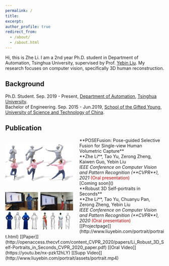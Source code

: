 ```yaml
---
permalink: /
title: 
excerpt: 
author_profile: true
redirect_from: 
  - /about/
  - /about.html
---
```


Hi, this is Zhe Li. I am a 2nd year Ph.D. student in Department of Automation, Tsinghua University, supervised by Prof. [Yebin Liu](http://www.liuyebin.com/). My research focuses on computer vision, specifically 3D human reconstruction.

## Background

Ph.D. Student. Sep. 2019 - Present, [Department of Automation](http://www.au.tsinghua.edu.cn/), [Tsinghua University](https://www.tsinghua.edu.cn/en/index.htm).<br>
Bachelor of Engineering. Sep. 2015 - Jun.2019, [School of the Gifted Young](http://en.scgy.ustc.edu.cn/), [University of Science and Technology of China](http://en.ustc.edu.cn/).

## Publication

<img align="left" height="120" width="215" src="../images/cvpr21_posefusion.jpg" style="padding-right:20px; padding-top:20px"/>
**POSEFusion: Pose-guided Selective Fusion for Single-view Human Volumetric Capture**<br>
**Zhe Li**, Tao Yu, Zerong Zheng, Kaiwen Guo, Yebin Liu<br>
<i>IEEE Conference on Computer Vision and Pattern Recognition (**CVPR**), 2021</i>  <font color="#dd0000">(Oral presentation)</font><br>
[Coming soon]()<br>


<img align="left" height="120" width="215" src="../images/cvpr20_portrait.jpg" style="padding-right:20px; padding-top:20px"/>
**Robust 3D Self-portraits in Seconds**<br>
**Zhe Li**, Tao Yu, Chuanyu Pan, Zerong Zheng, Yebin Liu<br>
<i>IEEE Conference on Computer Vision and Pattern Recognition (**CVPR**), 2020</i>  <font color="#dd0000">(Oral presentation)</font><br>
[[Projectpage]](http://www.liuyebin.com/portrait/portrait.html)  [[Paper]](http://openaccess.thecvf.com/content_CVPR_2020/papers/Li_Robust_3D_Self-Portraits_in_Seconds_CVPR_2020_paper.pdf)  [[Oral Video]](https://youtu.be/nx-pzk12hLY)  [[Supp Video]](http://www.liuyebin.com/portrait/assets/portrait.mp4)<br>

